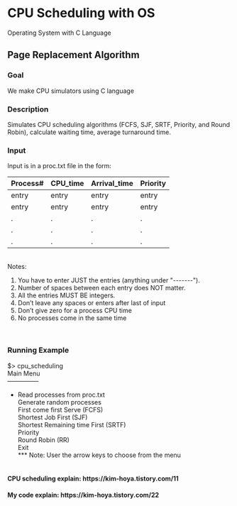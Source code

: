# CPU Scheduling with OS
Operating System with C Language

**<h2>Page Replacement Algorithm</h2>**
<h3>Goal</h3>
We make CPU simulators using C language<br>

<h3>Description</h3>
Simulates CPU scheduling algorithms (FCFS, SJF, SRTF, Priority, and Round Robin), calculate waiting time, average turnaround time.<br>

<h3>Input</h3>
Input is in a proc.txt file in the form:<br>

|Process#|CPU_time|Arrival_time|Priority|
|---| ---|---| ---|
|entry|entry|entry|entry|
|entry|entry|entry|entry|
|.|.|.|.|
|.|.|.|.|
|.|.|.|.|

<br>
Notes:

1. You have to enter JUST the entries (anything under "-------").
2. Number of spaces between each entry does NOT matter.
3. All the entries MUST BE integers.
4. Don’t leave any spaces or enters after last of input
5. Don’t give zero for a process CPU time
6. No processes come in the same time
<br>

<h3>Running Example</h3>

$> cpu_scheduling <enter><br>
 Main Menu<br>
—————
* Read processes from proc.txt<br>
 Generate random processes<br>
 First come first Serve (FCFS)<br>
 Shortest Job First (SJF)<br>
 Shortest Remaining time First (SRTF)<br>
 Priority<br>
 Round Robin (RR)<br>
 Exit<br>
 *** Note: User the arrow keys to choose from the menu<br><br> 
 
 
<h4>CPU scheduling explain: https://kim-hoya.tistory.com/11</h4>
<h4>My code explain: https://kim-hoya.tistory.com/22</h4>
